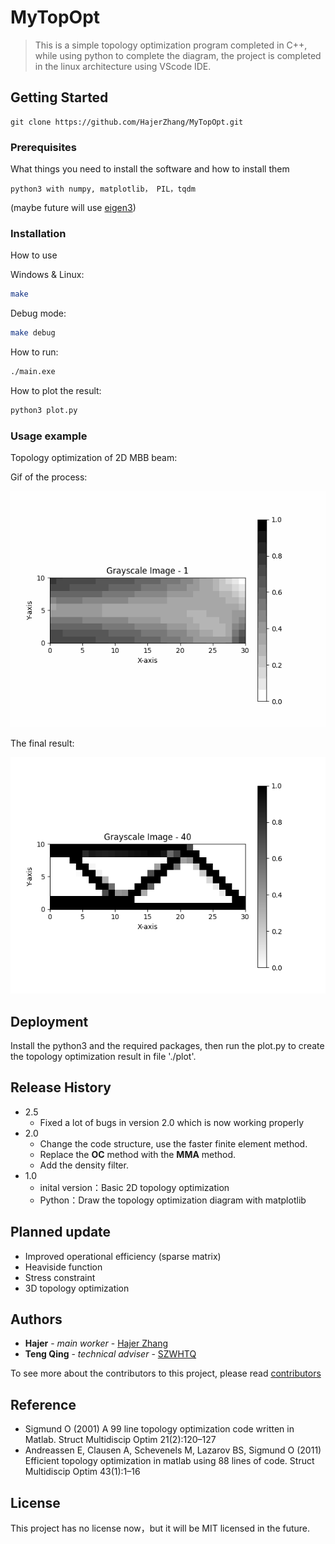 # MyTopOpt


> This is a simple topology optimization program completed in C++, while using python to complete the diagram, the project is completed in the linux architecture using VScode IDE.


## Getting Started 


```
git clone https://github.com/HajerZhang/MyTopOpt.git
```

### Prerequisites 

What things you need to install the software and how to install them

```
python3 with numpy, matplotlib， PIL，tqdm
```
(maybe future will use [eigen3](https://gitlab.com/libeigen/eigen/-/releases/3.4.0))
### Installation 

How to use

Windows  & Linux:

```sh
make
```
Debug mode:

```sh
make debug
```
How to run:

```sh
./main.exe
```
How to plot the result:

```sh
python3 plot.py
```

### Usage example 

Topology optimization of 2D MBB beam:

Gif of the process:

![image](./plot/result.gif)

The final result:

![image](./plot/final.png)

## Deployment 

Install the python3 and the required packages, then run the plot.py to create the topology optimization result in file './plot'.

## Release History 
* 2.5
    * Fixed a lot of bugs in version 2.0 which is now working properly
* 2.0
    * Change the code structure, use the faster finite element method.
    * Replace the <strong>OC</strong> method with the <strong>MMA</strong> method.
    * Add the density filter. 
* 1.0
    * inital version：Basic 2D topology optimization
    * Python：Draw the topology optimization diagram with matplotlib
## Planned update
* Improved operational efficiency (sparse matrix)
* Heaviside function
* Stress constraint
* 3D topology optimization
## Authors 

* **Hajer** - *main worker* - [Hajer Zhang](https://github.com/HajerZhang)
* **Teng Qing** - *technical adviser* - [SZWHTQ](https://github.com/SZWHTQ)

To see more about the contributors to this project, please read [contributors](https://github.com/HajerZhang/MyTopOpt/graphs/contributors) 


## Reference

* Sigmund O (2001) A 99 line topology optimization code written in Matlab. Struct Multidiscip Optim
21(2):120–127
* Andreassen E, Clausen A, Schevenels M, Lazarov BS, Sigmund O
(2011) Efficient topology optimization in matlab using 88 lines of
code. Struct Multidiscip Optim 43(1):1–16

## License 

This project has no license now，but it will be MIT licensed in the future.




